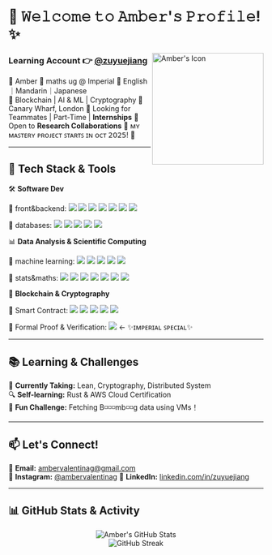 # 🎀 **𝚆𝚎𝚕𝚌𝚘𝚖𝚎 𝚝𝚘 𝙰𝚖𝚋𝚎𝚛'𝚜 𝙿𝚛𝚘𝚏𝚒𝚕𝚎!** ✨
<img align = "right" src="/ambervalentina/images/self_image.JPG" alt="Amber's Icon" width="220">

### Learning Account 👉 [@zuyuejiang](https://github.com/zuyuejiang)
🦋 Amber
🦋 maths ug @ Imperial
🦋 English｜Mandarin｜Japanese  
🦋 Blockchain | AI & ML | Cryptography
📍 Canary Wharf, London
🌸 Looking for Teammates | Part-Time | **Internships**
🌸 Open to **Research Collaborations**
🫧 ᴍʏ ᴍᴀꜱᴛᴇʀʏ ᴘʀᴏᴊᴇᴄᴛ ꜱᴛᴀʀᴛꜱ ɪɴ ᴏᴄᴛ 𝟤𝟢𝟤𝟧! 🫧

---

## 🎨 **Tech Stack & Tools**  
🛠 **Software Dev**  
<p align="left">
  🔹 front&backend: 
  <img src="https://img.shields.io/badge/-JavaScript-F7DF1E?style=flat-square&logo=JavaScript&logoColor=black"/>
  <img src="https://img.shields.io/badge/-Node.js-339933?style=flat-square&logo=Node.js&logoColor=white"/>  
  <img src="https://img.shields.io/badge/-Express.js-000000?style=flat-square&logo=Express&logoColor=white"/>  
  <img src="https://img.shields.io/badge/-FastAPI-009688?style=flat-square&logo=FastAPI&logoColor=white"/>  
  <img src="https://img.shields.io/badge/-React-61DAFB?style=flat-square&logo=React&logoColor=black"/>  
  <img src="https://img.shields.io/badge/-Vite-38B2AC?style=flat-square&logo=Vite&logoColor=white"/>  
  <img src="https://img.shields.io/badge/-Three.js-38B2AC?style=flat-square&logo=Three.js&logoColor=white"/>  
</p>
<p align="left">
  🔹 databases: 
  <img src="https://img.shields.io/badge/-PostgreSQL-4169E1?style=flat-square&logo=PostgreSQL&logoColor=white"/>  
  <!-- <img src="https://img.shields.io/badge/-MongoDB-47A248?style=flat-square&logo=MongoDB&logoColor=white"/>   -->
  <img src="https://img.shields.io/badge/-SQLite-DC382D?style=flat-square&logo=SQLite&logoColor=white"/>  
  <img src="https://img.shields.io/badge/-kubernetes-F8991D?style=flat-square&logo=kubernetes&logoColor=white"/>  
  <img src="https://img.shields.io/badge/-Docker-2496ED?style=flat-square&logo=Docker&logoColor=white"/>  
  <img src="https://img.shields.io/badge/-GitHub_Actions-2088FF?style=flat-square&logo=GitHub-Actions&logoColor=white"/>  
</p>


📊 **Data Analysis & Scientific Computing**    
<p align="left">
🔹 machine learning: 
  <img src="https://img.shields.io/badge/-Python-3776AB?style=flat-square&logo=Python&logoColor=white"/> 
  <img src="https://img.shields.io/badge/-TensorFlow-FF6F00?style=flat-square&logo=TensorFlow&logoColor=white"/>  
  <img src="https://img.shields.io/badge/-scikit--learn-F7931E?style=flat-square&logo=scikit-learn&logoColor=white"/>   
  <img src="https://img.shields.io/badge/-Pandas-150458?style=flat-square&logo=Pandas&logoColor=white"/>  
  <img src="https://img.shields.io/badge/-Seaborn-00A6D6?style=flat-square&logo=Python&logoColor=white"/>  
</p> 
<p align="left">
🔹 stats&maths: 
    <img src="https://img.shields.io/badge/-Python-3776AB?style=flat-square&logo=Python&logoColor=white"/> 
  <img src="https://img.shields.io/badge/-R-A270BA?style=flat-square&logo=R&logoColor=white"/>  
  <img src="https://img.shields.io/badge/-MATLAB-FF6F00?style=flat-square&logo=MATLAB&logoColor=white"/> 
  <img src="https://img.shields.io/badge/-Julia-A270BA?style=flat-square&logo=Julia&logoColor=white"/>  
  <img src="https://img.shields.io/badge/-NumPy-FF6F00?style=flat-square&logo=NumPy&logoColor=white"/> 
  <img src="https://img.shields.io/badge/-SymPy-3B6BA5?style=flat-square&logo=Python&logoColor=white"/>  
  <img src="https://img.shields.io/badge/-Scipy-8CAAE6?style=flat-square&logo=Scipy&logoColor=black"/>  
</p>

🔐 **Blockchain & Cryptography**  
<p align="left">
🔹 Smart Contract:
  <img src="https://img.shields.io/badge/-Solidity-363636?style=flat-square&logo=Solidity&logoColor=white"/> 
  <img src="https://img.shields.io/badge/-Hardhat-FFC107?style=flat-square&logo=Ethereum&logoColor=black"/>  
  <img src="https://img.shields.io/badge/-Foundry-000000?style=flat-square&logo=Ethereum&logoColor=white"/>  
  <img src="https://img.shields.io/badge/-Web3.js-F16822?style=flat-square&logo=Ethereum&logoColor=white"/>  
  <img src="https://img.shields.io/badge/-ethers.js-F16822?style=flat-square&logo=Ethereum&logoColor=white"/> 
</p>
<p align="left">
🔹 Formal Proof & Verification:
  <img src="https://img.shields.io/badge/-Lean-ff4c00?style=flat-square&logo=Lean"/>   ← ✨ɪᴍᴘᴇʀɪᴀʟ ꜱᴘᴇᴄɪᴀʟ✨
</p>


<!-- 还在学 -->
<!-- 🌐 **Cloud & DevOps:**  
<p align="left">
  <img src="https://img.shields.io/badge/-Azure-0078D4?style=flat-square&logo=Microsoft-Azure&logoColor=white"/>  
  <img src="https://img.shields.io/badge/-GitHub_Actions-2088FF?style=flat-square&logo=GitHub-Actions&logoColor=white"/>  
  <img src="https://img.shields.io/badge/-AWS-F8991D?style=flat-square&logo=Amazon-AWS&logoColor=white"/>  
</p> -->
<!-- ---

## 🔬 **Ongoing Projects & Research**  
💡 **Exploring Zero-Knowledge Proofs (ZKPs)** for privacy-focused blockchain apps  
💾 **Building a lightweight Ethereum L2** to optimize gas fees on smart contracts  
🧠 **Applying AI in financial data analytics** (Not HFT, but fun strategy experiments)  
🌍 **Developing a web-based dashboard** to visualize trading datasets   -->

---

## 📚 **Learning & Challenges**  
📖 **Currently Taking:** Lean, Cryptography, Distributed System  
🔍 **Self-learning:** Rust & AWS Cloud Certification  
🤫 **Fun Challenge:** Fetching B◽◽◽mb◽◽g data using VMs！

---

## 📫 **Let's Connect!**  
<!-- 🌐 [My Personal Website](https://yourwebsite.com)   -->
💌 **Email:** ambervalentinag@gmail.com  
💬 **Instagram:** [@ambervalentinag](https://www.instagram.com/ambervalentinag/)
🔗 **LinkedIn:** [linkedin.com/in/zuyuejiang](https://linkedin.com/in/zuyuejiang)  

---

## 📊 **GitHub Stats & Activity**  
<div align="center">
  <img src="https://github-readme-stats.vercel.app/api?username=your-username&show_icons=true&theme=pink" alt="Amber's GitHub Stats" />
  <br/>
  <img src="https://github-readme-streak-stats.herokuapp.com/?user=your-username&theme=shoujo" alt="GitHub Streak" />
</div>


